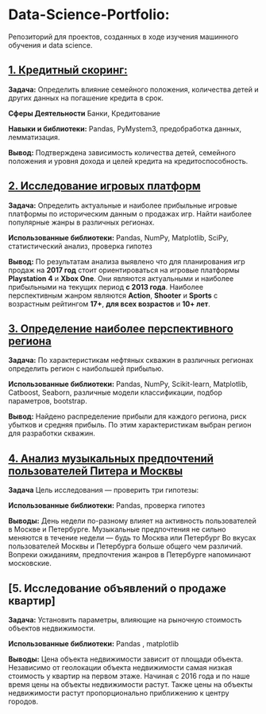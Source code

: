 # Data-Science-Portfolio:

Репозиторий для проектов, созданных в ходе изучения машинного обучения и data science.   

## [1. Кредитный скоринг:](/Credit_score)

**Задача:**
Определить влияние семейного положения, количества детей и других данных на погашение кредита в срок.

**Сферы Деятельности**
Банки, Кредитование

**Навыки и библиотеки:**
Pandas, PyMystem3, предобработка данных, лемматизация.

**Вывод:**
Подтверждена зависимость количества детей, семейного положения и уровня дохода и целей кредита на кредитоспособность. 


## [2. Исследование игровых платформ](/Games_analysis)

**Задача:**
Определить актуальные и наиболее прибыльные игровые платформы по историческим данным о продажах игр. 
Найти наиболее популярные жанры в различных регионах.

**Использованные библиотеки:** 
Pandas, NumPy, Matplotlib, SciPy, статистический анализ, проверка гипотез

**Вывод:**
По результатам анализа выявлено что для планирования игр продаж на **2017 год** стоит ориентироваться на игровые платформы **Playstation 4** и **Xbox One**. 
Они являются актуальными и наиболее прибыльными на текущих период **с 2013 года**.
Наиболее перспективным жанром являются **Action**, **Shooter** и **Sports** с возрастным рейтингом **17+**, **для всех возрастов** и **10+ лет**.



## [3. Определение наиболее перспективного региона](/Search_Promising_Region)

**Задача:**
По характеристикам нефтяных скважин в различных регионах определить регион с наибольшей прибылью. 

**Использованные библиотеки:** 
Pandas, NumPy, Scikit-learn, Matplotlib, Catboost, Seaborn, различные модели классификации, подбор параметров, bootstrap.

**Вывод:**
Найдено распределение прибыли для каждого региона, риск убытков и средняя прибыль. По этим характеристикам выбран регион для разработки скважин. 



## [4. Анализ музыкальных предпочтений пользователей Питера и Москвы](/Music-Project)

**Задача**
Цель исследования — проверить три гипотезы:

**Использованные библиотеки:** 
Pandas, проверка гипотез

**Выводы:**
День недели по-разному влияет на активность пользователей в Москве и Петербурге.
Музыкальные предпочтения не сильно меняются в течение недели — будь то Москва или Петербург
Во вкусах пользователей Москвы и Петербурга больше общего чем различий. Вопреки ожиданиям, предпочтения жанров в Петербурге напоминают московские.



## [5. Исследование объявлений о продаже квартир]

**Задача:**
Установить параметры, влияющие на рыночную стоимость объектов недвижимости.

**Использованные библиотеки:**
Pandas , matplotlib

**Выводы:**
Цена объекта недвижимости зависит от площади объекта. 
Независимо от геолокации объекта недвижимости самая низкая стоимость у квартир на первом этаже. 
Начиная с 2016 года и по наше время цены на объекты недвижимости растут. 
Также цены на объекты недвижимости растут пропорционально приближению к центру городов. 
